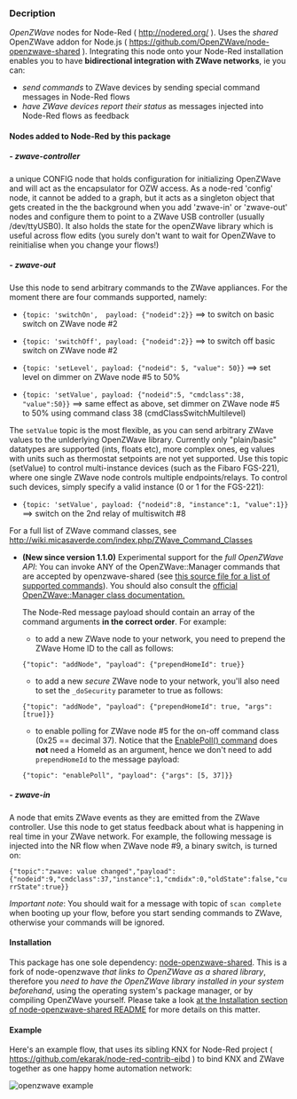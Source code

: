 ### Decription

*OpenZWave* nodes for Node-Red ( <http://nodered.org/> ). Uses the *shared* OpenZWave addon for Node.js ( <https://github.com/OpenZWave/node-openzwave-shared> ).
Integrating this node onto your Node-Red installation enables you to have **bidirectional integration with ZWave networks**, ie you can:
- *send commands* to ZWave devices by sending special command messages in Node-Red flows
- *have ZWave devices report their status* as messages injected into Node-Red flows as feedback

#### Nodes added to Node-Red by this package

##### - *zwave-controller*

a unique CONFIG node that holds configuration for initializing OpenZWave and will act as the encapsulator for OZW access. As a node-red 'config' node, it cannot be added to a graph, but it acts as a singleton object that gets created in the the background when you add 'zwave-in' or 'zwave-out' nodes and configure them to point to a ZWave USB controller (usually /dev/ttyUSB0). It also holds the state for the openZWave library which is useful across flow edits (you surely don't want to wait for OpenZWave to reinitialise when you change your flows!)

##### - *zwave-out*

Use this node to send arbitrary commands to the ZWave appliances.  For the moment there are four commands supported, namely:

 - `{topic: 'switchOn',  payload: {"nodeid":2}}`  ==> to switch on basic switch on ZWave node #2

 - `{topic: 'switchOff', payload: {"nodeid":2}}`  ==> to switch off basic switch on ZWave node #2

 - `{topic: 'setLevel', payload: {"nodeid": 5, "value": 50}}`  ==> set level on dimmer on ZWave node #5 to 50%

 - `{topic: 'setValue', payload: {"nodeid":5, "cmdclass":38, "value":50}}` ==> same effect as above, set dimmer on ZWave node #5 to 50% using command class 38 (cmdClassSwitchMultilevel)

  The `setValue` topic is the most flexible, as you can send arbitrary ZWave values to the unlderlying OpenZWave library. Currently only "plain/basic" datatypes are supported (ints, floats etc), more complex ones, eg values with units such as thermostat setpoints are not yet supported. Use this topic (setValue) to control multi-instance devices (such as the Fibaro FGS-221), where one single ZWave node controls multiple endpoints/relays. To control such devices, simply specify a valid instance (0 or 1 for the FGS-221):

   - `{topic: 'setValue', payload: {"nodeid":8, "instance":1, "value":1}}`   ==> switch on the 2nd relay of multiswitch #8

  For a full list of ZWave command classes, see <http://wiki.micasaverde.com/index.php/ZWave_Command_Classes>

- **(New since version 1.1.0)** Experimental support for the *full OpenZWave API*:
  You can invoke ANY of the OpenZWave::Manager commands that are accepted by openzwave-shared (see [this source file for a list of supported commands](https://github.com/OpenZWave/node-openzwave-shared/blob/master/src/openzwave.cc#L59)). You should also consult the [official OpenZWave::Manager class documentation.](http://www.openzwave.com/dev/classOpenZWave_1_1Manager.html)

  The Node-Red message payload should contain an array of the command arguments **in the correct order**. For example:

  * to add a new ZWave node to your network, you need to prepend the ZWave Home ID to the call as follows:

  `{"topic": "addNode", "payload": {"prependHomeId": true}}`

  * to add a new *secure* ZWave node to your network, you'll also need to set the `_doSecurity` parameter to true as follows:

  `{"topic": "addNode", "payload": {"prependHomeId": true, "args": [true]}}`

  * to enable polling for ZWave node #5 for the on-off command class (0x25 == decimal 37). Notice that the [EnablePoll() command](http://www.openzwave.com/dev/classOpenZWave_1_1Manager.html#a50d795cb20a0bea55ecfd4a02c9777f3) does **not** need a HomeId as an argument, hence we don't need to add `prependHomeId` to the message payload:

  `{"topic": "enablePoll", "payload": {"args": [5, 37]}}`

##### - *zwave-in*

A node that emits ZWave events as they are emitted from the ZWave controller. Use this node to get status feedback about what is happening in real time in your ZWave network. For example, the following message is injected into the NR flow when ZWave node #9, a binary switch, is turned on:

`{"topic":"zwave: value changed","payload":{"nodeid":9,"cmdclass":37,"instance":1,"cmdidx":0,"oldState":false,"currState":true}}`

*Important note*: You should wait for a message with topic of `scan complete` when booting up your flow, before you start sending commands to ZWave, otherwise your commands will be ignored.


#### Installation

This package has one sole dependency: [node-openzwave-shared](https://github.com/OpenZWave/node-openzwave-shared). This is a fork of node-openzwave *that links to OpenZWave as a shared library*, therefore you *need to have the OpenZWave library installed in your system beforehand*, using the operating system's package manager, or by compiling OpenZWave yourself. Please take a look [at the Installation section of node-openzwave-shared README](https://github.com/OpenZWave/node-openzwave-shared#install) for more details on this matter.

#### Example

Here's an example flow, that uses its sibling KNX for Node-Red project ( <https://github.com/ekarak/node-red-contrib-eibd> ) to bind KNX and ZWave together as one happy home automation network:

![openzwave example](https://lh6.googleusercontent.com/-g4i3cJ_Anp8/VCG4uThDUQI/AAAAAAAAAvw/EoOagZZ8u34/s1600/teaser.png)
